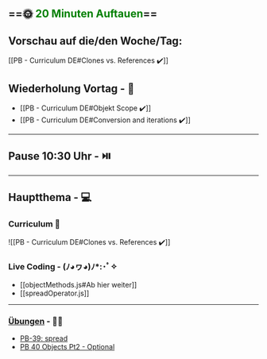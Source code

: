 ## ==🌞 <font style="color:green">20 Minuten Auftauen</font>==

## Vorschau auf die/den Woche/Tag:

[[PB - Curriculum DE#Clones vs. References ✔️]]

## Wiederholung Vortag  - 📖

- [[PB - Curriculum DE#Objekt Scope ✔️]]
- [[PB - Curriculum DE#Conversion and iterations ✔️]]
---

## Pause 10:30 Uhr - ⏯️

---

## Hauptthema - 💻

### Curriculum 📝

![[PB - Curriculum DE#Clones vs. References ✔️]]

### Live Coding -  (ﾉ◕ヮ◕)ﾉ*:･ﾟ✧

-   [[objectMethods.js#Ab hier weiter]]
-   [[spreadOperator.js]]

---

### [Übungen](https://classroom.github.com/classrooms/113973596-fbw-wd-22-d07-ubungsaufgaben) - 🏋️‍♂️

-   [PB-39: spread](https://github.com/DigitalCareerInstitute/PB-datastructure-spread/tree/main)
-   [PB 40 Objects Pt2 - Optional](https://github.com/DigitalCareerInstitute/PB-objects-pt2/tree/main)